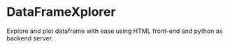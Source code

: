 # DataFrameXplorer
Explore and plot dataframe with ease using HTML front-end and python as backend server.

